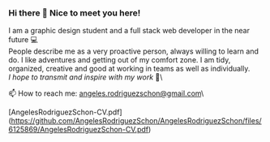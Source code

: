 ### Hi there 👋 Nice to meet you here!

<!--
**AngelesRodriguezSchon/AngelesRodriguezSchon** is a ✨ _special_ ✨ repository because its `README.md` (this file) appears on your GitHub profile.

Here are some ideas to get you started:

- 🔭 I’m currently working on ...
- 🌱 I’m currently learning ...
- 👯 I’m looking to collaborate on ...
- 🤔 I’m looking for help with ...
- 💬 Ask me about ...
- 📫 How to reach me: ...
- 😄 Pronouns: ...
- ⚡ Fun fact: ...
-->

I am a graphic design student and a full stack web developer in the near future :computer:\
People describe me as a very proactive person, always willing to learn and do. I like adventures and getting out of my comfort zone. I am tidy, organized, creative and good at working in teams as well as individually.\
*I hope to transmit and inspire with my work* :sparkling_heart:\

📫 How to reach me: angeles.rodriguezschon@gmail.com\


[AngelesRodriguezSchon-CV.pdf]
(https://github.com/AngelesRodriguezSchon/AngelesRodriguezSchon/files/6125869/AngelesRodriguezSchon-CV.pdf)
